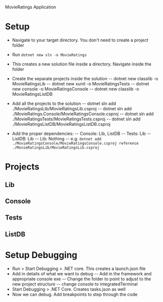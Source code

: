 MovieRatings Application

# Setup
- Navigate to your target directory. You don't need to create a project folder
- Run `dotnet new sln -o MovieRatings`
- This creates a new solution file inside a directory. Navigate inside the folder
- Create the separate projects inside the solution
-- dotnet new classlib -o MovieRatingsLib
-- dotnet new xunit -o MovieRatingsTests
-- dotnet new console -o MovieRatingsConsole
-- dotnet new classlib -o MovieRatingsListDB

- Add all the projects to the solution
-- dotnet sln add ./MovieRatingsLib/MovieRatingsLib.csproj
-- dotnet sln add ./MovieRatings.Console/MovieRatingsConsole.csproj
-- dotnet sln add ./MovieRatingsTests/MovieRatingsTests.csproj
-- dotnet sln add ./MovieRatingsListDB/MovieRatingsListDB.csproj

- Add the proper dependencies:
-- Console: Lib, ListDB
-- Tests: Lib
-- ListDB: Lib
-- Lib: Nothing
--  e.g. `dotnet add ./MovieRatingsConsole/MovieRatingsConsole.csproj reference ./MovieRatingsLib/MovieRatingsLib.csproj`


# Projects

## Lib

## Console

## Tests

## ListDB

# Setup Debugging
- Run > Start Debugging > .NET core. This creates a launch.json file
- Add in details of what we want to debug
-- Add in the framework and appropriate console exe 
-- Change the folder to point to adjust to the new project structure 
-- change console to integratedTerminal
- Start Debugging > .NET Core. Creates tasks.json as well
- Now we can debug. Add breakpoints to step through the code

